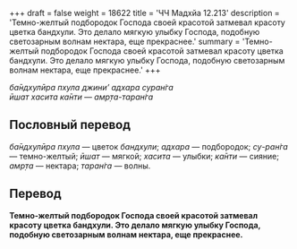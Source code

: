 +++
draft = false
weight = 18622
title = 'ЧЧ Мадхйа 12.213'
description = 'Темно-желтый подбородок Господа своей красотой затмевал красоту цветка бандхули. Это делало мягкую улыбку Господа, подобную светозарным волнам нектара, еще прекраснее.'
summary = 'Темно-желтый подбородок Господа своей красотой затмевал красоту цветка бандхули. Это делало мягкую улыбку Господа, подобную светозарным волнам нектара, еще прекраснее.'
+++

_ба̄ндхулӣра пхула джини’ адхара суран̇га  
ӣшат хасита ка̄нти — амр̣та-таран̇га_

## Пословный перевод

_ба̄ндхулӣра_ _пхула_ — цветок _бандхули_; _адхара_ — подбородок; _су_\-_ран̇га_ — темно-желтый; _ӣшат_ — мягкой; _хасита_ — улыбки; _ка̄нти_ — сияние; _амр̣та_ — нектара; _таран̇га_ — волны.

## Перевод

**Темно-желтый подбородок Господа своей красотой затмевал красоту цветка бандхули. Это делало мягкую улыбку Господа, подобную светозарным волнам нектара, еще прекраснее.**
